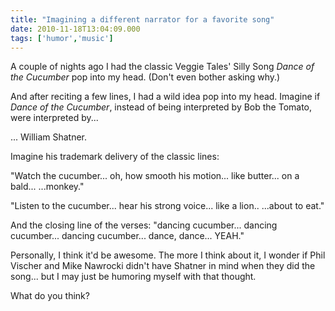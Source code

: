 ```yaml
---
title: "Imagining a different narrator for a favorite song"
date: 2010-11-18T13:04:09.000
tags: ['humor','music']
---
```


A couple of nights ago I had the classic Veggie Tales' Silly Song _Dance of the Cucumber_ pop into my head. (Don't even bother asking why.)

And after reciting a few lines, I had a wild idea pop into my head. Imagine if _Dance of the Cucumber_, instead of being interpreted by Bob the Tomato, were interpreted by...

... William Shatner.

Imagine his trademark delivery of the classic lines:

"Watch the cucumber... oh, how smooth his motion... like butter... on a bald... ...monkey."

"Listen to the cucumber... hear his strong voice... like a lion.. ...about to eat."

And the closing line of the verses: "dancing cucumber... dancing cucumber... dancing cucumber... dance, dance... YEAH."

Personally, I think it'd be awesome. The more I think about it, I wonder if Phil Vischer and Mike Nawrocki didn't have Shatner in mind when they did the song... but I may just be humoring myself with that thought.

What do you think?
